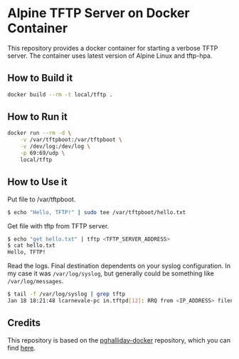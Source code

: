 # Alpine TFTP Server on Docker Container
This repository provides a docker container for starting a verbose TFTP server. The container uses latest version of Alpine Linux and tftp-hpa.

## How to Build it
```bash
docker build --rm -t local/tftp .
```

## How to Run it
```bash
docker run --rm -d \
    -v /var/tftpboot:/var/tftpboot \
    -v /dev/log:/dev/log \
    -p 69:69/udp \
    local/tftp
```

## How to Use it
Put file to /var/tftpboot.
```bash
$ echo "Hello, TFTP!" | sudo tee /var/tftpboot/hello.txt
```

Get file with tftp from TFTP server.
```bash
$ echo "get hello.txt" | tftp <TFTP_SERVER_ADDRESS>
$ cat hello.txt
Hello, TFTP!
```

Read the logs. Final destination dependents on your syslog configuration. In my case it was ```/var/log/syslog```, but generally could be something like ```/var/log/messages```.
```bash
$ tail -f /var/log/syslog | grep tftp
Jan 18 18:21:48 lcarnevale-pc in.tftpd[12]: RRQ from <IP_ADDRESS> filename hello.txt
```


## Credits
This repository is based on the [pghalliday-docker](https://github.com/pghalliday-docker) repository, which you can find [here](https://github.com/pghalliday-docker/tftp).
